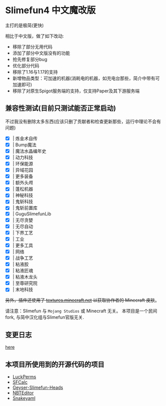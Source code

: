 # Slimefun4 中文魔改版

主打的是极简(更快)

相比于中文版，做了如下改动:
- 移除了部分无用代码
- 添加了部分中文版没有的功能
- 抢先修复部分bug
- 优化部分代码
- 移除了1.16与1.17的支持
- 新增物品类型：可加速的机器(消耗电的机器，如充电台那些，简介中带有可加速即可)
- 移除了对原生Spigot服务端的支持，仅支持Paper及其下游服务端
## 兼容性测试(目前只测试能否正常启动)

不过我没有删除太多东西(应该只删了贡献者和检查更新那些，运行中理论不会有问题)

- [x] | 炼金术自传
- [x] | Bump魔法
- [x] | 魔法水晶编年史
- [x] | 动力科技
- [x] | 环保能源
- [x] | 异域花园
- [x] | 更多装备
- [x] | 额外头颅
- [x] | 蓬松机器
- [x] | 神秘科技
- [x] | 鬼斩科技
- [x] | 鬼斩前置库
- [x] | GuguSlimefunLib
- [x] | 无尽贪婪
- [x] | 无尽自动
- [x] | 下界工艺
- [x] | 工业
- [x] | 更多工具
- [x] | 网络
- [x] | 战争工艺
- [x] | 粘液胶
- [x] | 粘液匠魂
- [x] | 粘液木龙头
- [x] | 至尊研究院
- [x] | 末地科技

~~另外，插件还使用了 [textures.minecraft.net](https://www.minecraft.net/en-us) 以获取协作者的 Minecraft 皮肤~~。

请注意：Slimefun 与 `Mojang Studios` 或 Minecraft 无关。
本项目是一个民间fork, 与简中汉化组与Slimefun官版无关.

## 变更日志
[here](CHANGLOG.md)

## 本项目所使用到的开源代码的项目
- [LuckPerms](https://github.com/LuckPerms/LuckPerms)
- [SFCalc](https://github.com/Seggan/SFCalc)
- [Geyser-Slimefun-Heads](https://github.com/Hahaa13/Geyser-Slimefun-Heads)
- [NBTEditor](https://github.com/BananaPuncher714/NBTEditor)
- [Snakeyaml](https://github.com/snakeyaml/snakeyaml)
